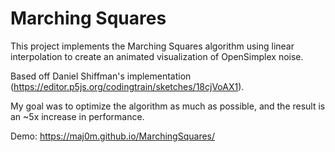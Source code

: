 # Marching Squares

This project implements the Marching Squares algorithm using linear interpolation to create an animated visualization of OpenSimplex noise.

Based off Daniel Shiffman's implementation (https://editor.p5js.org/codingtrain/sketches/18cjVoAX1).

My goal was to optimize the algorithm as much as possible, and the result is an ~5x increase in performance.

Demo: https://maj0m.github.io/MarchingSquares/
